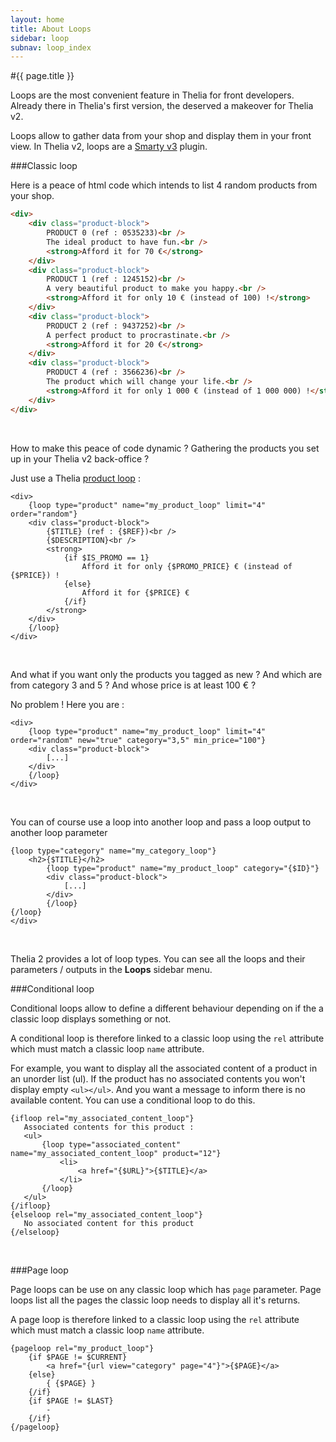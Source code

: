 ```yaml
---
layout: home
title: About Loops
sidebar: loop
subnav: loop_index
---
```


#{{ page.title }}

Loops are the most convenient feature in Thelia for front developers. Already there in Thelia's first version, the deserved a makeover for Thelia v2.

Loops allow to gather data from your shop and display them in your front view. In Thelia v2, loops are a <a href="http://www.smarty.net" target="_blank">Smarty v3</a> plugin.

###Classic loop

Here is a peace of html code which intends to list 4 random products from your shop.

```html
<div>
    <div class="product-block">
        PRODUCT 0 (ref : 0535233)<br />
        The ideal product to have fun.<br />
        <strong>Afford it for 70 €</strong>
    </div>
    <div class="product-block">
        PRODUCT 1 (ref : 1245152)<br />
        A very beautiful product to make you happy.<br />
        <strong>Afford it for only 10 € (instead of 100) !</strong>
    </div>
    <div class="product-block">
        PRODUCT 2 (ref : 9437252)<br />
        A perfect product to procrastinate.<br />
        <strong>Afford it for 20 €</strong>
    </div>
    <div class="product-block">
        PRODUCT 4 (ref : 3566236)<br />
        The product which will change your life.<br />
        <strong>Afford it for only 1 000 € (instead of 1 000 000) !</strong>
    </div>
</div>
```
&nbsp;

How to make this peace of code dynamic ? Gathering the products you set up in your Thelia v2 back-office ?

Just use a Thelia <a href="product.html" target="_blank">product loop</a> :

```smarty
<div>
    {loop type="product" name="my_product_loop" limit="4" order="random"}
    <div class="product-block">
        {$TITLE} (ref : {$REF})<br />
        {$DESCRIPTION}<br />
        <strong>
            {if $IS_PROMO == 1}
                Afford it for only {$PROMO_PRICE} € (instead of {$PRICE}) !
            {else}
                Afford it for {$PRICE} €
            {/if}
        </strong>
    </div>
    {/loop}
</div>
```
&nbsp;

And what if you want only the products you tagged as new ? And which are from category 3 and 5 ? And whose price is at least 100 € ?

No problem ! Here you are :

```smarty
<div>
    {loop type="product" name="my_product_loop" limit="4" order="random" new="true" category="3,5" min_price="100"}
    <div class="product-block">
        [...]
    </div>
    {/loop}
</div>
```
&nbsp;

You can of course use a loop into another loop and pass a loop output to another loop parameter

```smarty
{loop type="category" name="my_category_loop"}
    <h2>{$TITLE}</h2>
        {loop type="product" name="my_product_loop" category="{$ID}"}
        <div class="product-block">
            [...]
        </div>
        {/loop}
{/loop}
</div>
```
&nbsp;

Thelia 2 provides a lot of loop types. You can see all the loops and their parameters / outputs in the <strong>Loops</strong> sidebar menu.

###Conditional loop

Conditional loops allow to define a different behaviour depending on if the a classic loop displays something or not.

A conditional loop is therefore linked to a classic loop using the ```rel``` attribute which must match a classic loop ```name``` attribute.

For example, you want to display all the associated content of a product in an unorder list (ul). If the product has no associated contents you won't display empty ```<ul></ul>```. And you want a message to inform there is no available content. You can use a conditional loop to do this.

 ```smarty
{ifloop rel="my_associated_content_loop"}
    Associated contents for this product :
    <ul>
        {loop type="associated_content" name="my_associated_content_loop" product="12"}
            <li>
                <a href="{$URL}">{$TITLE}</a>
            </li>
        {/loop}
    </ul>
{/ifloop}
{elseloop rel="my_associated_content_loop"}
    No associated content for this product
{/elseloop}
 ```
 &nbsp;

###Page loop

Page loops can be use on any classic loop which has ```page``` parameter. Page loops list all the pages the classic loop needs to display all it's returns.

A page loop is therefore linked to a classic loop using the ```rel``` attribute which must match a classic loop ```name``` attribute.

```smarty
{pageloop rel="my_product_loop"}
    {if $PAGE != $CURRENT}
        <a href="{url view="category" page="4"}">{$PAGE}</a>
    {else}
        { {$PAGE} }
    {/if}
    {if $PAGE != $LAST}
        -
    {/if}
{/pageloop}
```